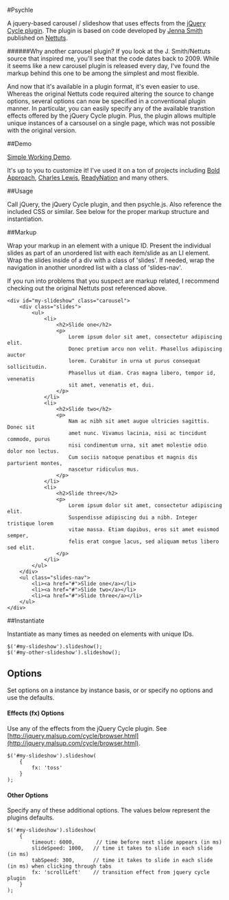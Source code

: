 #Psychle

A jquery-based carousel / slideshow that uses effects from the [jQuery Cycle plugin](http://jquery.malsup.com/cycle/). The plugin is based on code developed by [Jenna Smith](http://net.tutsplus.com/author/jennasmith/) published on [Nettuts](http://net.tutsplus.com/tutorials/javascript-ajax/building-an-auto-scrolling-slideshow-that-works-with-and-without-javascript/).

######Why another carousel plugin?
If you look at the J. Smith/Nettuts source that inspired me, you'll see that the code dates back to 2009. While it seems like a new carousel plugin is released every day, I've found the markup behind this one to be among the simplest and most flexible.

And now that it's available in a plugin format, it's even easier to use. Whereas the original Nettuts code required altering the source to change options, several options can now be specified in a conventional plugin manner. In particular, you can easily specify any of the available transtion effects offered by the jQuery Cycle plugin. Plus, the plugin allows multiple unique instances of a carsousel on a single page, which was not possible with the original version.

##Demo

[Simple Working Demo](http://www.technotarek.com/psychle/demo.html).

It's up to you to customize it! I've used it on a ton of projects including [Bold Approach](http://www.boldapproach.org), [Charles Lewis](http://www.charles-lewis.com), [ReadyNation](http://readynation.org) and many others.

##Usage

Call jQuery, the jQuery Cycle plugin, and then psychle.js. Also reference the included CSS or similar. See below for the proper markup structure and instantiation.

##Markup

Wrap your markup in an element with a unique ID. Present the individual slides as part of an unordered list with each item/slide as an LI element. Wrap the slides inside of a div with a class of 'slides'. If needed, wrap the navigation in another unordred list with a class of 'slides-nav'.

If you run into problems that you suspect are markup related, I recommend checking out the original Nettuts post referenced above.


    <div id="my-slideshow" class="carousel">
        <div class="slides">
            <ul>
                <li>
                    <h2>Slide one</h2>
                    <p>
                        Lorem ipsum dolor sit amet, consectetur adipiscing elit.
                        Donec pretium arcu non velit. Phasellus adipiscing auctor
                        lorem. Curabitur in urna ut purus consequat sollicitudin.
                        Phasellus ut diam. Cras magna libero, tempor id, venenatis
                        sit amet, venenatis et, dui.
                    </p>
                </li>
                <li>
                    <h2>Slide two</h2>
                    <p>
                        Nam ac nibh sit amet augue ultricies sagittis. Donec sit
                        amet nunc. Vivamus lacinia, nisi ac tincidunt commodo, purus
                        nisi condimentum urna, sit amet molestie odio dolor non lectus.
                        Cum sociis natoque penatibus et magnis dis parturient montes,
                        nascetur ridiculus mus.
                    </p>
                </li>
                <li>
                    <h2>Slide three</h2>
                    <p>
                        Lorem ipsum dolor sit amet, consectetur adipiscing elit.
                        Suspendisse adipiscing dui a nibh. Integer tristique lorem
                        vitae massa. Etiam dapibus, eros sit amet euismod semper,
                        felis erat congue lacus, sed aliquam metus libero sed elit.
                    </p>
                </li>
            </ul>
        </div>
        <ul class="slides-nav">
            <li><a href="#">Slide one</a></li>
            <li><a href="#">Slide two</a></li>
            <li><a href="#">Slide three</a></li>
        </ul>
    </div>

##Instantiate

Instantiate as many times as needed on elements with unique IDs.

    $('#my-slideshow').slideshow();
    $('#my-other-slideshow').slideshow();

## Options

Set options on a instance by instance basis, or or specify no options and use the defaults.

#### Effects (fx) Options

Use any of the effects from the jQuery Cycle plugin. See [http://jquery.malsup.com/cycle/browser.html](http://jquery.malsup.com/cycle/browser.html).

    $('#my-slideshow').slideshow(
        {
            fx: 'toss'
        }
    );

#### Other Options

Specify any of these additional options. The values below represent the plugins defaults.

    $('#my-slideshow').slideshow(
        {
            timeout: 6000,       // time before next slide appears (in ms)
            slideSpeed: 1000,   // time it takes to slide in each slide (in ms)
            tabSpeed: 300,      // time it takes to slide in each slide (in ms) when clicking through tabs
            fx: 'scrollLeft'    // transition effect from jquery cycle plugin
        }
    );

